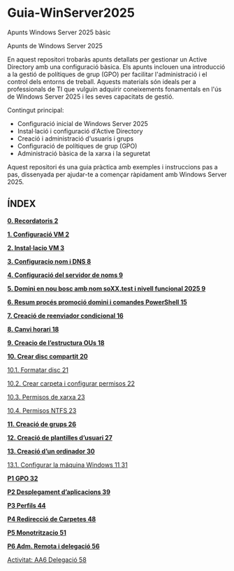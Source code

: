 # Guia-WinServer2025

Apunts Windows Server 2025 bàsic

Apunts de Windows Server 2025

En aquest repositori trobaràs apunts detallats per gestionar un Active Directory amb una configuració bàsica. Els apunts inclouen una introducció a la gestió de polítiques de grup (GPO) per facilitar l'administració i el control dels entorns de treball. Aquests materials són ideals per a professionals de TI que vulguin adquirir coneixements fonamentals en l'ús de Windows Server 2025 i les seves capacitats de gestió.

Contingut principal:
- Configuració inicial de Windows Server 2025
- Instal·lació i configuració d'Active Directory
- Creació i administració d'usuaris i grups
- Configuració de polítiques de grup (GPO)
- Administració bàsica de la xarxa i la seguretat

Aquest repositori és una guia pràctica amb exemples i instruccions pas a pas, dissenyada per ajudar-te a començar ràpidament amb Windows Server 2025.

## ÍNDEX

[**0\. Recordatoris 2**](#)

[**1\. Configuració VM 2**](#)

[**2\. Instal·lacio VM 3**](#)

[**3\. Configuracio nom i DNS 8**](#)

[**4\. Configuració del servidor de noms 9**](#)

[**5\. Domini en nou bosc amb nom soXX.test i nivell funcional 2025 9**](#)

[**6\. Resum procés promoció domini i comandes PowerShell 15**](#)

[**7\. Creació de reenviador condicional 16**](#)

[**8\. Canvi horari 18**](#)

[**9\. Creacio de l’estructura OUs 18**](#)

[**10\. Crear disc compartit 20**](#)

[10.1. Formatar disc 21](#)

[10.2. Crear carpeta i configurar permisos 22](#)

[10.3. Permisos de xarxa 23](#)

[10.4. Permisos NTFS 23](#)

[**11\. Creació de grups 26**](#)

[**12\. Creació de plantilles d’usuari 27**](#)

[**13\. Creació d’un ordinador 30**](#)

[13.1. Configurar la máquina Windows 11 31](#)

[**P1 GPO 32**](#)

[**P2 Desplegament d’aplicacions 39**](#)

[**P3 Perfils 44**](#)

[**P4 Redirecció de Carpetes 48**](#)

[**P5 Monotritzacio 51**](#)

[**P6 Adm. Remota i delegació 56**](#)

[Activitat: AA6 Delegació 58](#)
